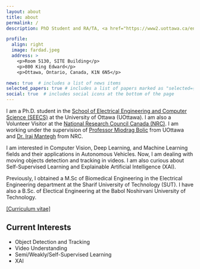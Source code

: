 ```yaml
---
layout: about
title: about
permalink: /
description: PhD Student and RA/TA, <a href="https://www2.uottawa.ca/en" target="_blank">University of Ottawa</a>

profile:
  align: right
  image: fardad.jpeg
  address: >
    <p>Room 5130, SITE Building</p>
    <p>800 King Edward</p>
    <p>Ottawa, Ontario, Canada, K1N 6N5</p>

news: true  # includes a list of news items
selected_papers: true # includes a list of papers marked as "selected={true}"
social: true  # includes social icons at the bottom of the page
---
```


I am a Ph.D. student in the <a href="https://engineering.uottawa.ca/school-EECS" target="_blank">School of Electrical Engineering and Computer Science (SEECS)</a> at the University of Ottawa (UOttawa). I am also a Volunteer Visitor at the <a href="https://nrc.canada.ca/en" target="_blank">National Research Council Canada (NRC)</a>. I am working under the supervision of <a href="https://engineering.uottawa.ca/people/bolic-miodrag" target="_blank">Professor Miodrag Bolic</a> from UOttawa and <a href="http://www.linkedin.com/in/iraj-mantegh" target="_blank">Dr. Iraj Mantegh</a> from NRC.

I am interested in Computer Vision, Deep Learning, and Machine Learning fields and their applications in Autonomous Vehicles. Now, I am dealing with moving objects detection and tracking in videos. I am also curious about Self-Supervised Learning and Explainable Artificial Intelligence (XAI).

Previously, I obtained a M.Sc of Biomedical Engineering in the Electrical Engineering department at the Sharif University of Technology (SUT). I have also a B.Sc. of Electical Engineering at the Babol Noshirvani University of Technology.

<a href="assets/Fardad_Dadboud_Resume_20-11-2022-18-07-41.pdf" target="_blank">\[Curriculum vitae\]</a>


Current Interests
----

- Object Detection and Tracking
- Video Understanding
- Semi/Weakly/Self-Supervised Learning
- XAI
